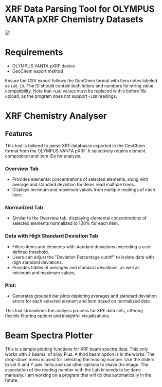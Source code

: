 # XRF Data Parsing Tool for OLYMPUS VANTA pXRF Chemistry Datasets

![](https://www.portaspecs.com/wp-content/uploads/2019/05/sized_m-series_2_1024x1024.jpg)

# Requirements

-   OLYMPUS VANTA pXRF device
-   GeoChem export method

Ensure the CSV export follows the GeoChem format with Item notes labeled as `LAB_ID`. The ID should contain both letters and numbers for string value compatibility. Note that `<LOD` values must be replaced with `0` before file upload, as the program does not support `<LOD` readings.

# XRF Chemistry Analyser
## Features

This tool is tailored to parse XRF databases exported in the GeoChem format from the OLYMPUS VANTA pXRF. It selectively retains element composition and item IDs for analysis.

### Overview Tab

-   Provides elemental concentrations of selected elements, along with average and standard deviation for items read multiple times.
-   Displays minimum and maximum values from multiple readings of each item.

### Normalized Tab

-   Similar to the Overview tab, displaying elemental concentrations of selected elements normalized to 100% for each item.

### Data with High Standard Deviation Tab

-   Filters items and elements with standard deviations exceeding a user-defined threshold.
-   Users can adjust the "Deviation Percentage cutoff" to isolate data with high standard deviations.
-   Provides tables of averages and standard deviations, as well as minimum and maximum values.

### Plot:

-   Generates grouped bar plots depicting averages and standard deviation errors for each selected element and item based on normalized data.

This tool streamlines the analysis process for XRF data sets, offering flexible filtering options and insightful visualizations.

# Beam Spectra Plotter

This is a simple plotting functions for XRF beam spectra data. This only works with 2 beams, of alloy Plus. A third beam option is in the works.
The drop-down menu is used for selecting the reading number. Use the sliders to set X and Y axis limits and use other options to shave the image.
The association of the reading number with the Lab id needs to be done manually. I am working on a program that will do that automatically in the future.
